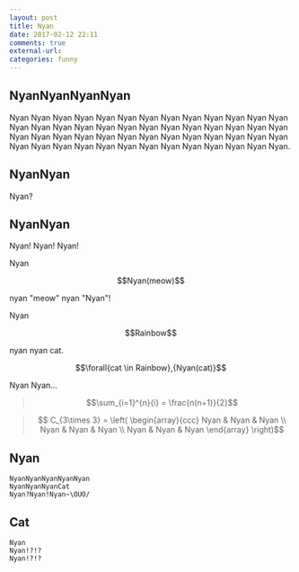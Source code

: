 ```yaml
---
layout: post
title: Nyan
date: 2017-02-12 22:11
comments: true
external-url:
categories: funny
---
```


## NyanNyanNyanNyan
Nyan Nyan Nyan Nyan Nyan Nyan Nyan Nyan Nyan Nyan Nyan Nyan Nyan Nyan Nyan Nyan Nyan Nyan Nyan Nyan Nyan Nyan Nyan Nyan Nyan Nyan Nyan Nyan Nyan Nyan Nyan Nyan Nyan Nyan Nyan Nyan Nyan Nyan Nyan Nyan Nyan Nyan Nyan Nyan Nyan Nyan Nyan Nyan Nyan Nyan Nyan Nyan.

## NyanNyan
Nyan?

## NyanNyan
Nyan!
Nyan!
Nyan!

Nyan 

<center>
$$Nyan(meow)$$ 
</center>

nyan "meow" nyan "Nyan"!

Nyan

<center>
$$Rainbow$$
</center>

nyan nyan cat.

<center>
$$\forall{cat \in Rainbow},{Nyan(cat)}$$
</center>

Nyan Nyan...

> $$\sum_{i=1}^{n}{i} = \frac{n(n+1)}{2}$$

> $$ C_{3\times 3} =  \left( \begin{array}{ccc} 
Nyan & Nyan & Nyan \\
Nyan & Nyan & Nyan \\
Nyan & Nyan & Nyan \end{array} \right)$$

## Nyan
```
NyanNyanNyanNyanNyan
NyanNyanNyanCat
Nyan?Nyan!Nyan~\OUO/
```

## Cat
```
Nyan
Nyan!?!?
Nyan!?!?
```

